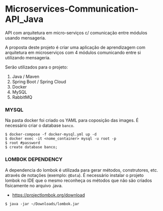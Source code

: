 # Microservices-Communication-API_Java
API com arquitetura em micro-serviços c/ comunicação entre módulos usando mensageria.

A proposta deste projeto é criar uma aplicação de aprendizagem com arquitetura em microserviços com 4 módulos comunicando entre si utilizando mensageria.

Serão utilizados para o projeto:

1. Java / Maven
2. Spring Boot / Spring Cloud
3. Docker
4. MySQL
5. RabbitMQ

### MYSQL
Na pasta docker foi criado os YAML para coposição das images. É necessário criar o database `banco`.
```shell
$ docker-compose -f docker-mysql.yml up -d
$ docker exec -it <nome_container> mysql -u root -p
$ root #password
$ create database banco;  
```

### LOMBOK DEPENDENCY
A dependencia do lombok é utilizada para gerar métodos, construtores, etc. através de notações (exemplo: `@Data`). É necessário instalar o projeto lombok no IDE que o mesmo reconheça os métodos que não são criados fisicamente no arquivo .java. 
- https://projectlombok.org/download
```shell
$ java -jar ~/Downloads/lombok.jar
```